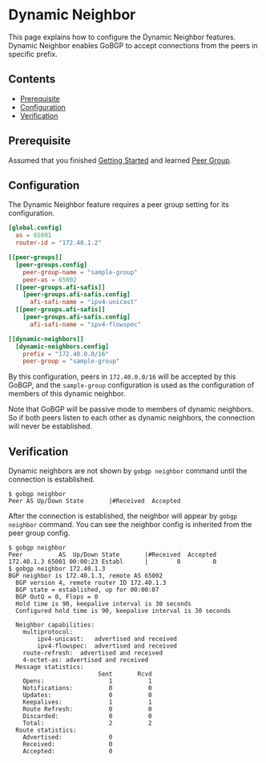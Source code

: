 # Dynamic Neighbor

This page explains how to configure the Dynamic Neighbor features.
Dynamic Neighbor enables GoBGP to accept connections from the peers in specific prefix.

## Contents

- [Prerequisite](#prerequisite)
- [Configuration](#configuration)
- [Verification](#verification)

## Prerequisite

Assumed that you finished [Getting Started](getting-started.md) and learned [Peer Group](peer-group.md).

## Configuration

The Dynamic Neighbor feature requires a peer group setting for its configuration.

```toml
[global.config]
  as = 65001
  router-id = "172.40.1.2"

[[peer-groups]]
  [peer-groups.config]
    peer-group-name = "sample-group"
    peer-as = 65002
  [[peer-groups.afi-safis]]
    [peer-groups.afi-safis.config]
      afi-safi-name = "ipv4-unicast"
  [[peer-groups.afi-safis]]
    [peer-groups.afi-safis.config]
      afi-safi-name = "ipv4-flowspec"

[[dynamic-neighbors]]
  [dynamic-neighbors.config]
    prefix = "172.40.0.0/16"
    peer-group = "sample-group"
```

By this configuration, peers in `172.40.0.0/16` will be accepted by this GoBGP,
and the `sample-group` configuration is used as the configuration of members of this dynamic neighbor.

Note that GoBGP will be passive mode to members of dynamic neighbors.
So if both peers listen to each other as dynamic neighbors, the connection will never be established.

## Verification

Dynamic neighbors are not shown by `gobgp neighbor` command until the connection is established.

```shell
$ gobgp neighbor
Peer AS Up/Down State       |#Received  Accepted
```

After the connection is established, the neighbor will appear by `gobgp neighbor` command.
You can see the neighbor config is inherited from the peer group config.

```shell
$ gobgp neighbor
Peer          AS  Up/Down State       |#Received  Accepted
172.40.1.3 65001 00:00:23 Establ      |        0         0
$ gobgp neighbor 172.40.1.3
BGP neighbor is 172.40.1.3, remote AS 65002
  BGP version 4, remote router ID 172.40.1.3
  BGP state = established, up for 00:00:07
  BGP OutQ = 0, Flops = 0
  Hold time is 90, keepalive interval is 30 seconds
  Configured hold time is 90, keepalive interval is 30 seconds

  Neighbor capabilities:
    multiprotocol:
        ipv4-unicast:	advertised and received
        ipv4-flowspec:	advertised and received
    route-refresh:	advertised and received
    4-octet-as:	advertised and received
  Message statistics:
                         Sent       Rcvd
    Opens:                  1          1
    Notifications:          0          0
    Updates:                0          0
    Keepalives:             1          1
    Route Refresh:          0          0
    Discarded:              0          0
    Total:                  2          2
  Route statistics:
    Advertised:             0
    Received:               0
    Accepted:               0
```